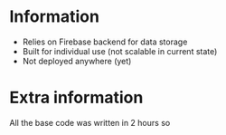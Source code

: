 
# Information
- Relies on Firebase backend for data storage
- Built for individual use (not scalable in current state)
- Not deployed anywhere (yet)

# Extra information
All the base code was written in 2 hours so 
